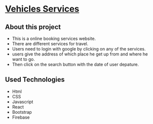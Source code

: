 # [Vehicles Services](https://vehicles-services.web.app/)
## About this project
- This is a online booking services website. 
- There are different services for travel.
- Users need to login with google by clicking on any of the services.
- users give the address of which place he get up from and where he want to go. 
- Then click on the search button with the date of user depature.

## Used Technologies
- Html
- CSS
- Javascript
- React
- Bootstrap
- Firebase
